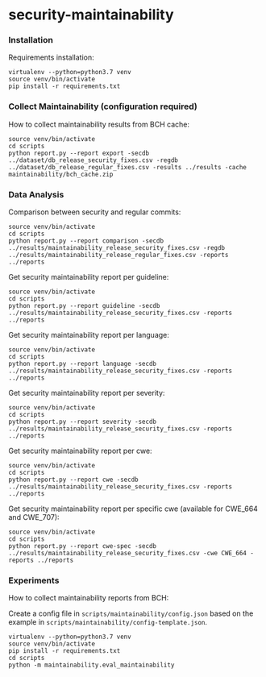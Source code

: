 # security-maintainability

### Installation
Requirements installation:

```
virtualenv --python=python3.7 venv
source venv/bin/activate
pip install -r requirements.txt
```

### Collect Maintainability (configuration required)

How to collect maintainability results from BCH cache:

```
source venv/bin/activate
cd scripts
python report.py --report export -secdb ../dataset/db_release_security_fixes.csv -regdb ../dataset/db_release_regular_fixes.csv -results ../results -cache maintainability/bch_cache.zip
``` 
### Data Analysis

Comparison between security and regular commits:

```
source venv/bin/activate
cd scripts
python report.py --report comparison -secdb ../results/maintainability_release_security_fixes.csv -regdb ../results/maintainability_release_regular_fixes.csv -reports ../reports
``` 

Get security maintainability report per guideline:

```
source venv/bin/activate
cd scripts
python report.py --report guideline -secdb ../results/maintainability_release_security_fixes.csv -reports ../reports
``` 

Get security maintainability report per language:

```
source venv/bin/activate
cd scripts
python report.py --report language -secdb ../results/maintainability_release_security_fixes.csv -reports ../reports
``` 

Get security maintainability report per severity:

```
source venv/bin/activate
cd scripts
python report.py --report severity -secdb ../results/maintainability_release_security_fixes.csv -reports ../reports
``` 

Get security maintainability report per cwe:

```
source venv/bin/activate
cd scripts
python report.py --report cwe -secdb ../results/maintainability_release_security_fixes.csv -reports ../reports
``` 

Get security maintainability report per specific cwe (available for CWE_664 and CWE_707):

```
source venv/bin/activate
cd scripts
python report.py --report cwe-spec -secdb ../results/maintainability_release_security_fixes.csv -cwe CWE_664 -reports ../reports
``` 

### Experiments

How to collect maintainability reports from BCH:

Create a config file in `scripts/maintainability/config.json` based on the example in `scripts/maintainability/config-template.json`.

```
virtualenv --python=python3.7 venv
source venv/bin/activate
pip install -r requirements.txt
cd scripts
python -m maintainability.eval_maintainability
```

